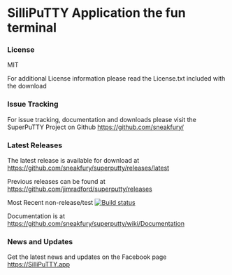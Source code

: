 # SilliPuTTY Application the fun terminal

### License
MIT

For additional License information please read the License.txt included with the download

### Issue Tracking
For issue tracking, documentation and downloads please visit the SuperPuTTY Project on Github
https://github.com/sneakfury/

### Latest Releases
The latest release is available for download at https://github.com/sneakfury/superputty/releases/latest

Previous releases can be found at https://github.com/jimradford/superputty/releases

Most Recent non-release/test [![Build status](https://ci.appveyor.com/api/projects/status/s6thtyntec4beaqk/branch/master?svg=true)](https://ci.appveyor.com/project/jimradford/superputty/branch/master)

Documentation is at https://github.com/sneakfury/superputty/wiki/Documentation

### News and Updates
Get the latest news and updates on the Facebook page https://SilliPuTTY.app
